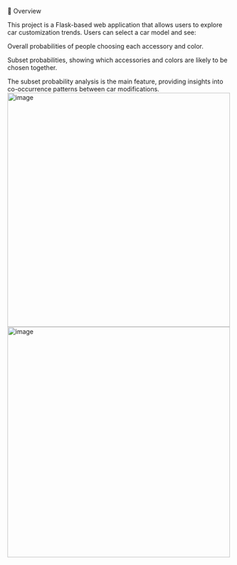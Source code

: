 🚗 Overview

This project is a Flask-based web application that allows users to explore car customization trends.
Users can select a car model and see:

Overall probabilities of people choosing each accessory and color.

Subset probabilities, showing which accessories and colors are likely to be chosen together.

The subset probability analysis is the main feature, providing insights into co-occurrence patterns between car modifications.
<img width="500" height="525" alt="image" src="https://github.com/user-attachments/assets/683b41fc-905f-4ed2-9e16-892364a35f9d" />
<img width="500" height="517" alt="image" src="https://github.com/user-attachments/assets/8915a973-6427-4bc0-83f4-547afce6b749" />

